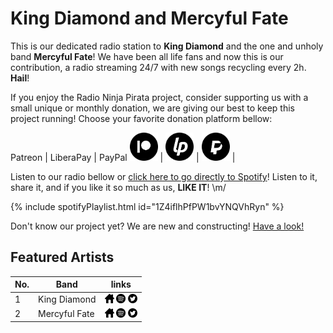 # King Diamond and Mercyful Fate

This is our dedicated radio station to **King Diamond** and the one and unholy band **Mercyful Fate**! We have been all life fans and now this is our contribution, a radio streaming 24/7 with new songs recycling every 2h. **Hail**!

If you enjoy the Radio Ninja Pirata project, consider supporting us with a small unique or monthly donation, we are giving our best to keep this project running! Choose your favorite donation platform bellow:

 Patreon | LiberaPay | PayPal
<a href="https://www.patreon.com/radioninjapirata" target="_blank"><img src="assets/patreon_black_logo_500x500.png" alt="patreon" height="45" width="45" /></a> | <a href="https://liberapay.com/RadioNinjaPirata/donate" target="_blank"><img src="assets/liberapay_logo_500x500.png" alt="liberapay" height="45" width="45" /></a> | <a href="https://www.paypal.com/cgi-bin/webscr?cmd=_s-xclick&hosted_button_id=TWGZ3KKDLEDUE&source=url" target="_blank"><img src="assets/paypal_black_logo_500x500.png" alt="paypal" height="45" width="45" /></a> |

Listen to our radio bellow or [click here to go directly to Spotify](https://open.spotify.com/playlist/1Z4iflhPfPW1bvYNQVhRyn?si=hPObRf50Rjuv1LjFNfqIXg)! Listen to it, share it, and if you like it so much as us, **LIKE IT**! \m/

{% include spotifyPlaylist.html id="1Z4iflhPfPW1bvYNQVhRyn" %}

Don't know our project yet? We are new and constructing! [Have a look!](https://radioninjapirata.github.io/)

## Featured Artists

No. | Band | links
--- | ---- | -----
1  | King Diamond | <a href="https://www.kingdiamondcoven.com/" target="_blank"><img src="assets/others_home_button.png" alt="home" height="15" width="15" /></a> <a href="https://open.spotify.com/artist/5i0ph60TnwTlIGrOZAmcZa?si=2FdmWgeKQKWmA8dWdGYDpA" target="_blank"><img src="assets/spotify_button.png" alt="spotify" height="15" width="15" /></a> <a href="https://twitter.com/kingdiamond" target="_blank"><img src="assets/twitter_button.png" alt="twitter" height="15" width="15" /></a>
2  | Mercyful Fate | <a href="https://mercyfulfatecoven.com/" target="_blank"><img src="assets/others_home_button.png" alt="home" height="15" width="15" /></a> <a href="https://open.spotify.com/artist/0W8edGiwAsv6HXF0Kyc2V9?si=WKlPdpaDQeOaIM5Z23QF8Q" target="_blank"><img src="assets/spotify_button.png" alt="spotify" height="15" width="15" /></a> <a href="https://twitter.com/MercyfulFate_HQ" target="_blank"><img src="assets/twitter_button.png" alt="twitter" height="15" width="15" /></a>
